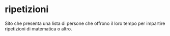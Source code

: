 # ripetizioni
Sito che presenta una lista di persone che offrono il loro tempo per impartire ripetizioni di matematica o altro.
